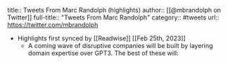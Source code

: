 title:: Tweets From Marc Randolph (highlights)
author:: [[@mbrandolph on Twitter]]
full-title:: "Tweets From Marc Randolph"
category:: #tweets
url:: https://twitter.com/mbrandolph

- Highlights first synced by [[Readwise]] [[Feb 25th, 2023]]
	- A coming wave of disruptive companies will be built by layering domain expertise over GPT3. The best of these will: